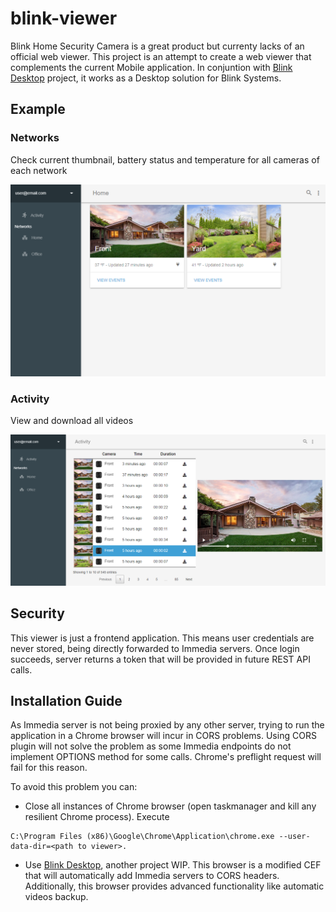# blink-viewer
Blink Home Security Camera is a great product but currenty lacks of an official web viewer. This project is an attempt to create a web viewer that complements the current Mobile application. In conjuntion with [Blink Desktop](https://github.com/lurume84/blink-desktop) project, it works as a Desktop solution for Blink Systems. 

## Example
### Networks
Check current thumbnail, battery status and temperature for all cameras of each network

![](img/example1.png)
### Activity
View and download all videos

![](img/example2.png)

## Security
This viewer is just a frontend application. This means user credentials are never stored, being directly forwarded to Immedia servers. 
Once login succeeds, server returns a token that will be provided in future REST API calls. 

## Installation Guide
As Immedia server is not being proxied by any other server, trying to run the application in a Chrome browser will incur in CORS problems. 
Using CORS plugin will not solve the problem as some Immedia endpoints do not implement OPTIONS method for some calls. Chrome's preflight request 
will fail for this reason. 

To avoid this problem you can:

* Close all instances of Chrome browser (open taskmanager and kill any resilient Chrome process). Execute 
```
C:\Program Files (x86)\Google\Chrome\Application\chrome.exe --user-data-dir=<path to viewer>. 
```

* Use [Blink Desktop](https://github.com/lurume84/blink-desktop), another project WIP. This browser is a modified CEF that will automatically add Immedia servers to CORS headers. 
Additionally, this browser provides advanced functionality like automatic videos backup.

